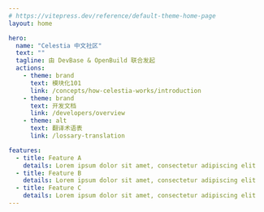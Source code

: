 ```yaml
---
# https://vitepress.dev/reference/default-theme-home-page
layout: home

hero:
  name: "Celestia 中文社区"
  text: ""
  tagline: 由 DevBase & OpenBuild 联合发起
  actions:
    - theme: brand
      text: 模块化101
      link: /concepts/how-celestia-works/introduction
    - theme: brand
      text: 开发文档
      link: /developers/overview
    - theme: alt
      text: 翻译术语表
      link: /lossary-translation

features:
  - title: Feature A
    details: Lorem ipsum dolor sit amet, consectetur adipiscing elit
  - title: Feature B
    details: Lorem ipsum dolor sit amet, consectetur adipiscing elit
  - title: Feature C
    details: Lorem ipsum dolor sit amet, consectetur adipiscing elit
---
```

